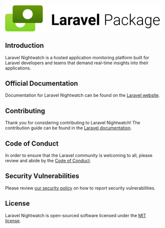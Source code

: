 <p align="center"><img src="/art/logo.svg" alt="Logo Laravel Nightwatch"></p>

## Introduction

Laravel Nightwatch is a hosted application monitoring platform built for Laravel developers and teams that demand real-time insights into their applications.

## Official Documentation

Documentation for Laravel Nightwatch can be found on the [Laravel website](https://nightwatch.laravel.com/docs).

## Contributing

Thank you for considering contributing to Laravel Nightwatch! The contribution guide can be found in the [Laravel documentation](https://laravel.com/docs/contributions).

## Code of Conduct

In order to ensure that the Laravel community is welcoming to all, please review and abide by the [Code of Conduct](https://laravel.com/docs/contributions#code-of-conduct).

## Security Vulnerabilities

Please review [our security policy](https://github.com/laravel/envoy/security/policy) on how to report security vulnerabilities.

## License

Laravel Nightwatch is open-sourced software licensed under the [MIT license](LICENSE.md).
